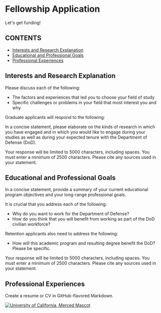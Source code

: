 [This document is formatted with GitHub-Flavored Markdown.                       ]:#
[For better viewing, read it in a browser at                                     ]:#
[https://github.com/SourceryInstitute/fellowship-application/blob/main/README.md ]:#

Fellowship Application
======================

Let's get funding!

CONTENTS
--------

* [Interests and Research Explanation](#interests-and-research-explanation)
* [Educational and Professional Goals](#educational-and-professional-goals)
* [Professional Experiences](#professional-experiences)

Interests and Research Explanation
----------------------------------
Please discuss each of the following:

* The factors and experiences that led you to choose your field of study
* Specific challenges or problems in your field that most interest you and why
 
Graduate applicants will respond to the following:

In a concise statement, please elaborate on the kinds of research in which you have engaged and in which you would like to engage during your studies as well as during your expected tenure with the Department of Defense (DoD).
 
Your response will be limited to 5000 characters, including spaces. You must enter a minimum of 2500 characters. Please cite any sources used in your statement.

Educational and Professional Goals
----------------------------------
In a concise statement, provide a summary of your current educational program objectives and your long-range professional goals.
 
It is crucial that you address each of the following:
* Why do you want to work for the Department of Defense?
* How do you think that you will benefit from working as part of the DoD civilian workforce?
 
Retention applicants also need to address the following:
* How will this academic program and resulting degree benefit the DoD? Please be specific.

Your response will be limited to 5000 characters, including spaces. You must enter a minimum of 2500 characters. Please cite any sources used in your statement.

Professional Experiences
------------------------
Create a resume or CV in GitHub-flavored Markdown.


[![University of California, Merced Mascot][ucm mascot]](https://marketing.ucmerced.edu/sites/marketing.ucmerced.edu/files/images/primary-bobcat-leaping-mark-1200x1200.png)


[ucm mascot]: https://marketing.ucmerced.edu/sites/marketing.ucmerced.edu/files/images/primary-bobcat-leaping-mark-1200x1200.png

